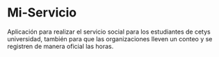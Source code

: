 # Mi-Servicio
Aplicación para realizar el servicio social para los estudiantes de cetys universidad, también para que las organizaciones lleven un conteo y se registren de manera oficial las horas.
